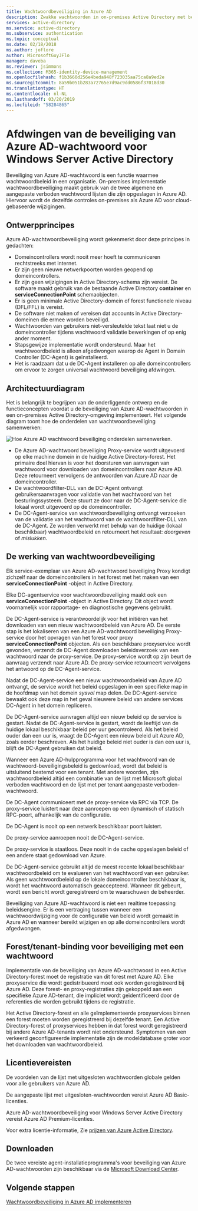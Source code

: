 ```yaml
---
title: Wachtwoordbeveiliging in Azure AD
description: Zwakke wachtwoorden in on-premises Active Directory met behulp van Azure AD wachtwoordbeveiliging blokkeren
services: active-directory
ms.service: active-directory
ms.subservice: authentication
ms.topic: conceptual
ms.date: 02/18/2018
ms.author: joflore
author: MicrosoftGuyJFlo
manager: daveba
ms.reviewer: jsimmons
ms.collection: M365-identity-device-management
ms.openlocfilehash: f1b3660d256e4beda948f723035aa75ca8a9ed2e
ms.sourcegitcommit: 8a59b051b283a72765e7d9ac9dd0586f37018d30
ms.translationtype: HT
ms.contentlocale: nl-NL
ms.lasthandoff: 03/20/2019
ms.locfileid: "58284865"
---
```

# <a name="enforce-azure-ad-password-protection-for-windows-server-active-directory"></a>Afdwingen van de beveiliging van Azure AD-wachtwoord voor Windows Server Active Directory

Beveiliging van Azure AD-wachtwoord is een functie waarmee wachtwoordbeleid in een organisatie. On-premises implementatie wachtwoordbeveiliging maakt gebruik van de twee algemene en aangepaste verboden wachtwoord lijsten die zijn opgeslagen in Azure AD. Hiervoor wordt de dezelfde controles on-premises als Azure AD voor cloud-gebaseerde wijzigingen.

## <a name="design-principles"></a>Ontwerpprincipes

Azure AD-wachtwoordbeveiliging wordt gekenmerkt door deze principes in gedachten:

* Domeincontrollers wordt nooit meer hoeft te communiceren rechtstreeks met internet.
* Er zijn geen nieuwe netwerkpoorten worden geopend op domeincontrollers.
* Er zijn geen wijzigingen in Active Directory-schema zijn vereist. De software maakt gebruik van de bestaande Active Directory **container** en **serviceConnectionPoint** schemaobjecten.
* Er is geen minimale Active Directory-domein of forest functionele niveau (DFL/FFL) is vereist.
* De software niet maken of vereisen dat accounts in Active Directory-domeinen die ermee worden beveiligd.
* Wachtwoorden van gebruikers niet-versleutelde tekst laat niet u de domeincontroller tijdens wachtwoord validatie bewerkingen of op enig ander moment.
* Stapsgewijze implementatie wordt ondersteund. Maar het wachtwoordbeleid is alleen afgedwongen waarop de Agent in Domain Controller (DC-Agent) is geïnstalleerd.
* Het is raadzaam dat u de DC-Agent installeren op alle domeincontrollers om ervoor te zorgen universal wachtwoord beveiliging afdwingen.

## <a name="architectural-diagram"></a>Architectuurdiagram

Het is belangrijk te begrijpen van de onderliggende ontwerp en de functieconcepten voordat u de beveiliging van Azure AD-wachtwoorden in een on-premises Active Directory-omgeving implementeert. Het volgende diagram toont hoe de onderdelen van wachtwoordbeveiliging samenwerken:

![Hoe Azure AD wachtwoord beveiliging onderdelen samenwerken.](./media/concept-password-ban-bad-on-premises/azure-ad-password-protection.png)

* De Azure AD-wachtwoord beveiliging Proxy-service wordt uitgevoerd op elke machine domein in de huidige Active Directory-forest. Het primaire doel hiervan is voor het doorsturen van aanvragen van wachtwoord voor downloaden van domeincontrollers naar Azure AD. Deze retourneert vervolgens de antwoorden van Azure AD naar de domeincontroller.
* De wachtwoordfilter-DLL van de DC-Agent ontvangt gebruikersaanvragen voor validatie van het wachtwoord van het besturingssysteem. Deze stuurt ze door naar de DC-Agent-service die lokaal wordt uitgevoerd op de domeincontroller.
* De DC-Agent-service van wachtwoordbeveiliging ontvangt verzoeken van de validatie van het wachtwoord van de wachtwoordfilter-DLL van de DC-Agent. Ze worden verwerkt met behulp van de huidige (lokaal beschikbaar) wachtwoordbeleid en retourneert het resultaat: *doorgeven* of *mislukken*.

## <a name="how-password-protection-works"></a>De werking van wachtwoordbeveiliging

Elk service-exemplaar van Azure AD-wachtwoord beveiliging Proxy kondigt zichzelf naar de domeincontrollers in het forest met het maken van een **serviceConnectionPoint** -object in Active Directory.

Elke DC-agentservice voor wachtwoordbeveiliging maakt ook een **serviceConnectionPoint** -object in Active Directory. Dit object wordt voornamelijk voor rapportage- en diagnostische gegevens gebruikt.

De DC-Agent-service is verantwoordelijk voor het initiëren van het downloaden van een nieuw wachtwoordbeleid van Azure AD. De eerste stap is het lokaliseren van een Azure AD-wachtwoord beveiliging Proxy-service door het opvragen van het forest voor proxy **serviceConnectionPoint** objecten. Als een beschikbare proxyservice wordt gevonden, verzendt de DC-Agent downloaden beleidsverzoek van een wachtwoord naar de proxy-service. De proxy-service wordt op zijn beurt de aanvraag verzendt naar Azure AD. De proxy-service retourneert vervolgens het antwoord op de DC-Agent-service.

Nadat de DC-Agent-service een nieuw wachtwoordbeleid van Azure AD ontvangt, de service wordt het beleid opgeslagen in een specifieke map in de hoofdmap van het domein *sysvol* map delen. De DC-Agent-service bewaakt ook deze map in het geval nieuwere beleid van andere services DC-Agent in het domein repliceren.

De DC-Agent-service aanvragen altijd een nieuw beleid op de service is gestart. Nadat de DC-Agent-service is gestart, wordt de leeftijd van de huidige lokaal beschikbaar beleid per uur gecontroleerd. Als het beleid ouder dan een uur is, vraagt de DC-Agent een nieuw beleid uit Azure AD, zoals eerder beschreven. Als het huidige beleid niet ouder is dan een uur is, blijft de DC-Agent gebruiken dat beleid.

Wanneer een Azure AD-hulpprogramma voor het wachtwoord van de wachtwoord-beveiligingsbeleid is gedownload, wordt dat beleid is uitsluitend bestemd voor een tenant. Met andere woorden, zijn wachtwoordbeleid altijd een combinatie van de lijst met Microsoft global verboden wachtwoord en de lijst met per tenant aangepaste verboden-wachtwoord.

De DC-Agent communiceert met de proxy-service via RPC via TCP. De proxy-service luistert naar deze aanroepen op een dynamisch of statisch RPC-poort, afhankelijk van de configuratie.

De DC-Agent is nooit op een netwerk beschikbaar poort luistert.

De proxy-service aanroepen nooit de DC-Agent-service.

De proxy-service is staatloos. Deze nooit in de cache opgeslagen beleid of een andere staat gedownload van Azure.

De DC-Agent-service gebruikt altijd de meest recente lokaal beschikbaar wachtwoordbeleid om te evalueren van het wachtwoord van een gebruiker. Als geen wachtwoordbeleid op de lokale domeincontroller beschikbaar is, wordt het wachtwoord automatisch geaccepteerd. Wanneer dit gebeurt, wordt een bericht wordt geregistreerd om te waarschuwen de beheerder.

Beveiliging van Azure AD-wachtwoord is niet een realtime toepassing beleidsengine. Er is een vertraging tussen wanneer een wachtwoordwijziging voor de configuratie van beleid wordt gemaakt in Azure AD en wanneer bereikt wijzigen en op alle domeincontrollers wordt afgedwongen.

## <a name="foresttenant-binding-for-password-protection"></a>Forest/tenant-binding voor beveiliging met een wachtwoord

Implementatie van de beveiliging van Azure AD-wachtwoord in een Active Directory-forest moet de registratie van dit forest met Azure AD. Elke proxyservice die wordt gedistribueerd moet ook worden geregistreerd bij Azure AD. Deze forest- en proxy-registraties zijn gekoppeld aan een specifieke Azure AD-tenant, die impliciet wordt geïdentificeerd door de referenties die worden gebruikt tijdens de registratie.

Het Active Directory-forest en alle geïmplementeerde proxyservices binnen een forest moeten worden geregistreerd bij dezelfde tenant. Een Active Directory-forest of proxyservices hebben in dat forest wordt geregistreerd bij andere Azure AD-tenants wordt niet ondersteund. Symptomen van een verkeerd geconfigureerde implementatie zijn de modeldatabase groter voor het downloaden van wachtwoordbeleid.

## <a name="license-requirements"></a>Licentievereisten

De voordelen van de lijst met uitgesloten wachtwoorden globale gelden voor alle gebruikers van Azure AD.

De aangepaste lijst met uitgesloten-wachtwoorden vereist Azure AD Basic-licenties.

Azure AD-wachtwoordbeveiliging voor Windows Server Active Directory vereist Azure AD Premium-licenties.

Voor extra licentie-informatie, Zie [prijzen van Azure Active Directory](https://azure.microsoft.com/pricing/details/active-directory/).

## <a name="download"></a>Downloaden

De twee vereiste agent-installatieprogramma's voor beveiliging van Azure AD-wachtwoorden zijn beschikbaar via de [Microsoft Download Center](https://www.microsoft.com/download/details.aspx?id=57071).

## <a name="next-steps"></a>Volgende stappen
[Wachtwoordbeveiliging in Azure AD implementeren](howto-password-ban-bad-on-premises-deploy.md)
